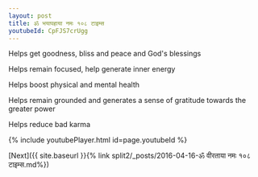 ```yaml
---
layout: post
title: ॐ भयापहाया नमः १०८ टाइम्स
youtubeId: CpFJS7crUgg
---
```

 
 
Helps get goodness, bliss and peace and God's blessings
 
Helps remain focused, help generate inner energy 
 
Helps boost physical and mental health 
 
Helps remain grounded and generates a sense of gratitude towards the greater power 
 
Helps reduce bad karma
 
 
 
 


{% include youtubePlayer.html id=page.youtubeId %}
 
[Next]({{ site.baseurl }}{% link  split2/_posts/2016-04-16-ॐ वीरताया नमः १०८ टाइम्स.md%})
 
